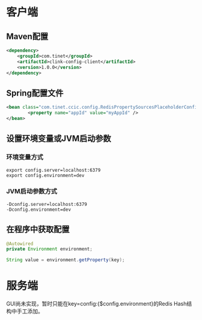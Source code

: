 # 客户端
## Maven配置
```xml
<dependency>
    <groupId>com.tinet</groupId>
    <artifactId>clink-config-client</artifactId>
    <version>1.0.0</version>
</dependency>
```

## Spring配置文件
```xml
<bean class="com.tinet.ccic.config.RedisPropertySourcesPlaceholderConfigurer">
		<property name="appId" value="myAppId" />
</bean>
```

## 设置环境变量或JVM启动参数
### 环境变量方式
```
export config.server=localhost:6379
export config.environment=dev
```
### JVM启动参数方式
```
-Dconfig.server=localhost:6379
-Dconfig.environment=dev
```

## 在程序中获取配置
```java
@Autowired
private Environment environment;

String value = environment.getProperty(key);
```

# 服务端
GUI尚未实现，暂时只能在key=config:{$config.environment}的Redis Hash结构中手工添加。
